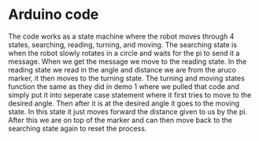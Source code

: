 # Arduino code

The code works as a state machine where the robot moves through 4 states, searching, reading, turning, and moving. The searching state is when the robot slowly rotates in a circle and waits for the pi to send it a message. When we get the message we move to the reading state. In the reading state we read in the angle and distance we are from the aruco marker, it then moves to the turning state. The turning and moving states function the same as they did in demo 1 where we pulled that code and simply put it into seperate case statement where it first tries to move to the desired angle. Then after it is at the desired angle it goes to the moving state. In this state it just moves forward the distance given to us by the pi. After this we are on top of the marker and can then move back to the searching state again to reset the process.
